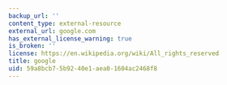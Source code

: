 ```yaml
---
backup_url: ''
content_type: external-resource
external_url: google.com
has_external_license_warning: true
is_broken: ''
license: https://en.wikipedia.org/wiki/All_rights_reserved
title: google
uid: 59a8bcb7-5b92-40e1-aea0-1604ac2468f8
---
```

